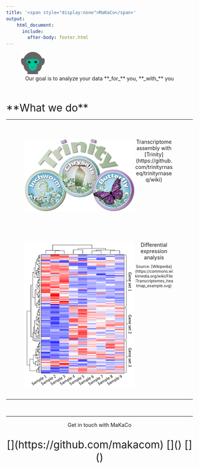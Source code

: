 ```yaml
---
title: '<span style="display:none">MaKaCo</span>'
output: 
    html_document:
      include:
        after-body: footer.html
---
```


<script src="https://kit.fontawesome.com/0af1a424a5.js" crossorigin="anonymous"></script>
<meta charset="UTF-8">
<style>

.main-container {
  max-width: 1200px;
  margin-left: auto;
  margin-right: auto;
}

img {
  margin-left: auto; 
  margin-right:auto
  width: 100%;
  height: 100%;
  border: none;
}
figcaption {
margin-left: auto; 
margin-right:auto
width: 100%;
border: none;
text-aling: center;
}
table {
border: none;
margin-left: auto; 
margin-right:auto
text-aling: center;
}

td {
padding-left: 15px;
padding-right: 15px;
text-aling: center;
}

footer {
   left: 0;
   bottom: 0;
   width: 100%;
   background-color: white;
display: block;
   text-align: center;
}

/* Header/logo Title */
.header {
margin-left: auto; 
margin-right: auto; 
display: block; 
padding-top: 0px;
padding-bottom: 40px;
font-size:3em; 
  text-align: center;
}
</style>

<div class="header">
  <figure>
    <img style="width:15%;" src="images/logo.png" alt="Trulli">
    <figcaption>
      <center>
        Our goal is to analyze your data **_for_** you, **_with_** you
      </center>
    </figcaption>
  </figure>
</div>

<div style="display: block; padding-top: 40px; font-size:2em;"> 
**What we do**
</div>

<table>
<tr>


<td>
<figure>
<img style="float:left; width: 300px;" src="images/TrinityCompositeLogo.png" alt="Trulli">
<figcaption>
<center>
Transcriptome assembly with [Trinity](https://github.com/trinityrnaseq/trinityrnaseq/wiki)
</center>
</figcaption>
</figure>
</td>

<td>
<figure>
<img style="float:left;  width: 300px;" src="images/TrinotateLogo.png" alt="Trulli">
<figcaption>
<center>
Transcriptome annotation with [Trinotate](https://github.com/trinotate/trinotate.github.io/wiki)
</center>
</figcaption>
</figure>

</center>
</td>

<td>
<figure>
<img style="float:left;width: 300px; " src="images/read_alignment.png" alt="Trulli">
<figcaption>
<center>
Read alignment and counting

<p style="font-size:0.75em"> Source: [JBrowse](https://jbrowse.org/docs/alignments.html)</p>
</center>
</figcaption>
</figure>
</td>
</tr>


<tr>
<td>
<figure>
<img style="float:left;width: 300px; " src="images/Transcriptomes_heatmap_example.png" alt="Trulli">
<figcaption>
<center>
Differential expression analysis


<p style="font-size:0.75em"> Source: [Wikipedia](https://commons.wikimedia.org/wiki/File:Transcriptomes_heatmap_example.svg) <p>
</center>
</figcaption>
</figure>
</td>

<td>
<figure>
<img style="display: inline; float: left;width: 300px; " src="images/pca.png" alt="Trulli">
<figcaption>
<center>
Principal component analysis
<p style="font-size:0.75em"> Source: [Wikipedia](https://en.wikipedia.org/wiki/Principal_component_analysis) <p>
</center>
</figcaption>
</figure>
</td>

<td>
<figure>
<img style="display: inline; float: left;width: 300px; " src="images/hclust.png" alt="Trulli">
<figcaption>
<center>
Hierarchical clustering
<p style="font-size:0.75em"> Source: [Wikipedia](https://en.wikipedia.org/wiki/Hierarchical_clustering) <p>
</center>
</figcaption>
</figure>
</td>

</tr>
</table>


<footer>
&nbsp;
<hr />
<!-- <p style="text-align: center;">Copyright &copy; 2020 MaKaCo, Inc. All rights reserved.</p> -->


<p style="text-align: center;">Get in touch with MaKaCo</p>
<p style="text-align: center;font-size: 2em">[<i class="fab fa-github"></i>](https://github.com/makacom)     [<i class="fab fa-twitter"></i>]()     [<i class="fab fa-linkedin-in"></i>]()  </p>
&nbsp;

</footer>